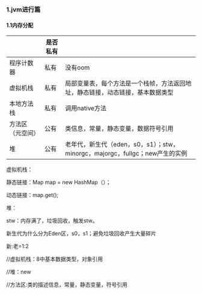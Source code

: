 ### 1.jvm进行篇

#### 1.1内存分配



|                  | 是否私有 |                                                              |
| ---------------- | -------- | ------------------------------------------------------------ |
| 程序计数器       | 私有     | 没有oom                                                      |
| 虚拟机栈         | 私有     | 局部变量表，每个方法是一个栈帧，方法返回地址，静态链接，动态链接，基本数据类型 |
| 本地方法栈       | 私有     | 调用native方法                                               |
| 方法区（元空间） | 公有     | 类信息，常量，静态变量，数据符号引用                         |
| 堆               | 公有     | 老年代，新生代（eden，s0，s1）；stw，minorgc，majorgc，fullgc；new产生的实例 |



虚拟机栈：

静态链接：Map map = new HashMap（）；

动态链接：map.get();



堆：

stw：内存满了，垃圾回收，触发stw。

新生代为什么分为Eden区，s0，s1；避免垃圾回收产生大量碎片

新:老=1:2



//虚拟机栈：8中基本数据类型，对象引用

//堆：new

//方法区:类的描述信息，常量，静态变量，符号引用